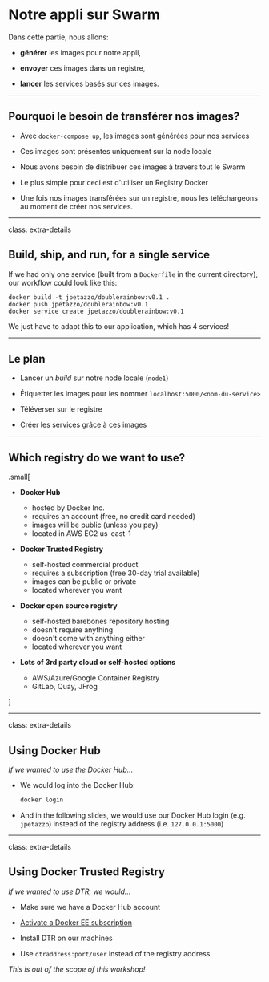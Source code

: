 
# Notre appli sur Swarm

Dans cette partie, nous allons:

- **générer** les images pour notre appli,

- **envoyer** ces images dans un registre,

- **lancer** les services basés sur ces images.

---

## Pourquoi le besoin de transférer nos images?

- Avec `docker-compose up`, les images sont générées pour nos services

- Ces images sont présentes uniquement sur la node locale

- Nous avons besoin de distribuer ces images à travers tout le Swarm

- Le plus simple pour ceci est d'utiliser un Registry Docker

- Une fois nos images transférées sur un registre, nous les téléchargeons
au moment de créer nos services.

---

class: extra-details

## Build, ship, and run, for a single service

If we had only one service (built from a `Dockerfile` in the
current directory), our workflow could look like this:

```
docker build -t jpetazzo/doublerainbow:v0.1 .
docker push jpetazzo/doublerainbow:v0.1
docker service create jpetazzo/doublerainbow:v0.1
```

We just have to adapt this to our application, which has 4 services!

---

## Le plan

- Lancer un _build_ sur notre node locale (`node1`)

- Étiquetter les images pour les nommer `localhost:5000/<nom-du-service>`

- Téléverser sur le registre

- Créer les services grâce à ces images

---

## Which registry do we want to use?

.small[

- **Docker Hub**

  - hosted by Docker Inc.
  - requires an account (free, no credit card needed)
  - images will be public (unless you pay)
  - located in AWS EC2 us-east-1

- **Docker Trusted Registry**

  - self-hosted commercial product
  - requires a subscription (free 30-day trial available)
  - images can be public or private
  - located wherever you want

- **Docker open source registry**

  - self-hosted barebones repository hosting
  - doesn't require anything
  - doesn't come with anything either
  - located wherever you want

- **Lots of 3rd party cloud or self-hosted options**

  - AWS/Azure/Google Container Registry
  - GitLab, Quay, JFrog
  
]

---

class: extra-details

## Using Docker Hub

*If we wanted to use the Docker Hub...*

- We would log into the Docker Hub:
  ```bash
  docker login
  ```

- And in the following slides, we would use our Docker Hub login
  (e.g. `jpetazzo`) instead of the registry address (i.e. `127.0.0.1:5000`)

---

class: extra-details

## Using Docker Trusted Registry

*If we wanted to use DTR, we would...*

- Make sure we have a Docker Hub account

- [Activate a Docker EE subscription](
  https://hub.docker.com/enterprise/trial/)

- Install DTR on our machines

- Use `dtraddress:port/user` instead of the registry address

*This is out of the scope of this workshop!*
